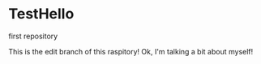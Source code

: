 # TestHello
first repository

This is the edit branch of this raspitory!
Ok, I'm talking a bit about myself!
